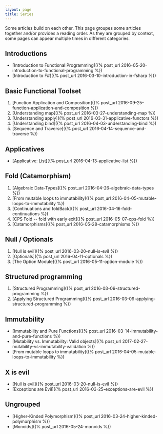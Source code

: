 ```yaml
---
layout: page
title: Series
---
```


Some articles build on each other. This page groupes some articles together and/or provides
a reading order. As they are grouped by context, some pages can appear multiple times
in different categories.

## Introductions
* [Introduction to Functional Programming]({% post_url 2016-05-20-introduction-to-functional-programming %})
* [Introduction to F#]({% post_url 2016-03-10-introduction-in-fsharp %})

## Basic Functional Toolset
1. [Function Application and Composition]({% post_url 2016-09-25-function-application-and-composition %})
1. [Understanding map]({% post_url 2016-03-27-understanding-map %})
1. [Understanding apply]({% post_url 2016-03-31-applicative-functors %})
1. [Understanding bind]({% post_url 2016-04-03-understanding-bind %})
1. [Sequence and Traverse]({% post_url 2016-04-14-sequence-and-traverse %})

## Applicatives
* [Applicative: List]({% post_url 2016-04-13-applicative-list %})

## Fold (Catamorphism)
1. [Algebraic Data-Types]({% post_url 2016-04-26-algebraic-data-types %})
1. [From mutable loops to immutability]({% post_url 2016-04-05-mutable-loops-to-immutability %})
1. [Continuations and foldBack]({% post_url 2016-04-16-fold-continuations %})
1. [CPS Fold -- fold with early exit]({% post_url 2016-05-07-cps-fold %})
1. [Catamorphisms]({% post_url 2016-05-28-catamorphisms %})

## Null / Optionals
1. [Null is evil]({% post_url 2016-03-20-null-is-evil %})
1. [Optionals]({% post_url 2016-04-11-optionals %})
1. [The Option Module]({% post_url 2016-05-11-option-module %})

## Structured programming
1. [Structured Programming]({% post_url 2016-03-09-structured-programming %})
1. [Applying Structured Programming]({% post_url 2016-03-09-applying-structured-programming %})

## Immutability
* [Immutability and Pure Functions]({% post_url 2016-03-14-immutability-and-pure-functions %})
* [Mutability vs. Immutability: Valid objects]({% post_url 2017-02-27-mutability-vs-immutability-validation %})
* [From mutable loops to immutability]({% post_url 2016-04-05-mutable-loops-to-immutability %})


## X is evil
* [Null is evil]({% post_url 2016-03-20-null-is-evil %})
* [Exceptions are Evil]({% post_url 2016-03-25-exceptions-are-evil %})

## Ungrouped
* [Higher-Kinded Polymorphism]({% post_url 2016-03-24-higher-kinded-polymorphism %})
* [Monoids]({% post_url 2016-05-24-monoids %})
